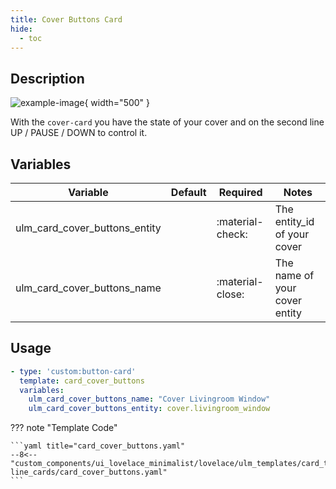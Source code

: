```yaml
---
title: Cover Buttons Card
hide:
  - toc
---
```

<!-- markdownlint-disable MD046 -->

## Description

![example-image](../../assets/img/ulm_cards/card_cover_buttons.png){ width="500" }

With the `cover-card` you have the state of your cover and on the second line UP / PAUSE / DOWN to control it.

## Variables

| Variable | Default | Required         | Notes             |
|----------|---------|------------------|-------------------|
| ulm_card_cover_buttons_entity     |         | :material-check: | The entity_id of your cover |
| ulm_card_cover_buttons_name |         | :material-close: | The name of your cover entity |

## Usage

```yaml
- type: 'custom:button-card'
  template: card_cover_buttons
  variables:
    ulm_card_cover_buttons_name: "Cover Livingroom Window"
    ulm_card_cover_buttons_entity: cover.livingroom_window
```

??? note "Template Code"

    ```yaml title="card_cover_buttons.yaml"
    --8<-- "custom_components/ui_lovelace_minimalist/lovelace/ulm_templates/card_templates/2-line_cards/card_cover_buttons.yaml"
    ```
